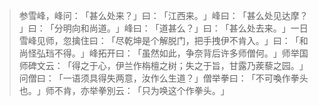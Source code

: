 
> 参雪峰，峰问：​「甚么处来？​」曰：​「江西来。​」峰曰：​「甚么处见达摩？​」曰：​「分明向和尚道。​」峰曰：​「道甚么？​」曰：​「甚么处去来。​」一日雪峰见师，忽擒住曰：​「尽乾坤是个解脱门，把手拽伊不肯入。​」曰：​「和尚怪弘珰不得。​」峰拓开曰：​「虽然如此，争奈背后许多师僧何。​」师举国师碑文云：​「得之于心，伊兰作栴檀之树；失之于旨，甘露乃蒺藜之园。​」问僧曰：​「一语须具得失两意，汝作么生道？​」僧举拳曰：​「不可喚作拳头也。​」师不肯，亦举拳別云：​「只为唤这个作拳头。​」
